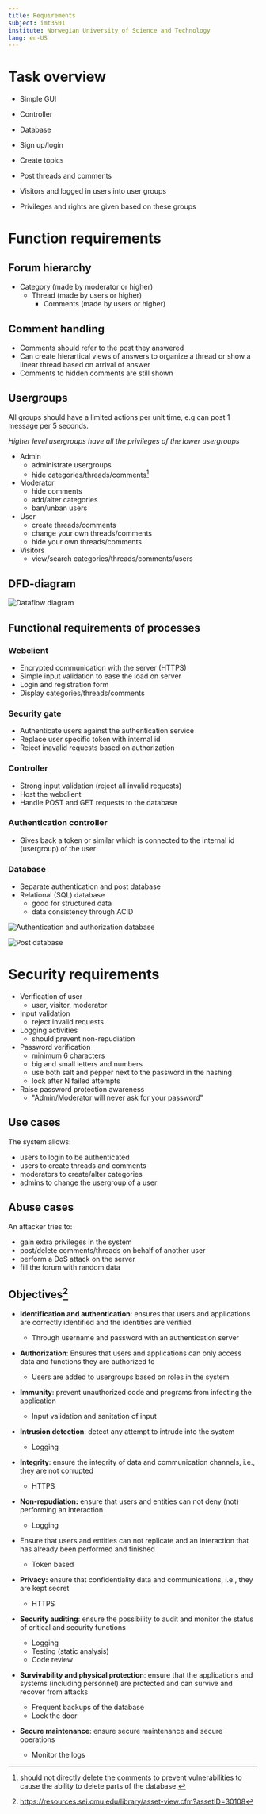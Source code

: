 ```yaml
---
title: Requirements
subject: imt3501
institute: Norwegian University of Science and Technology
lang: en-US
---
```


# Task overview

- Simple GUI
- Controller
- Database

- Sign up/login
- Create topics
- Post threads and comments

- Visitors and logged in users into user groups
- Privileges and rights are given based on these groups

# Function requirements

## Forum hierarchy

- Category (made by moderator or higher)
    - Thread (made by users or higher)
        - Comments (made by users or higher)

## Comment handling

- Comments should refer to the post they answered
- Can create hierartical views of answers to organize a thread or show a linear thread based on arrival of answer
- Comments to hidden comments are still shown

## Usergroups

All groups should have a limited actions per unit time, e.g can post 1 message per 5 seconds.

_Higher level usergroups have all the privileges of the lower usergroups_

- Admin
    - administrate usergroups
    - hide categories/threads/comments[^delmsg]
- Moderator
    - hide comments
    - add/alter categories
    - ban/unban users
- User
    - create threads/comments
    - change your own threads/comments
    - hide your own threads/comments
- Visitors
    - view/search categories/threads/comments/users

[^delmsg]: should not directly delete the comments to prevent vulnerabilities to cause the ability to delete parts of the database.

## DFD-diagram

![Dataflow diagram](assets/dfd.png)

## Functional requirements of processes

### Webclient

- Encrypted communication with the server (HTTPS)
- Simple input validation to ease the load on server
- Login and registration form
- Display categories/threads/comments

### Security gate

- Authenticate users against the authentication service
- Replace user specific token with internal id
- Reject inavalid requests based on authorization

### Controller

- Strong input validation (reject all invalid requests)
- Host the webclient
- Handle POST and GET requests to the database

### Authentication controller

- Gives back a token or similar which is connected to the internal id (usergroup) of the
  user

### Database

- Separate authentication and post database
- Relational (SQL) database
    - good for structured data
    - data consistency through ACID

![Authentication and authorization database](assets/database-schema-auth-data.png)

![Post database](assets/database-schema-post-data.png)

# Security requirements

- Verification of user
    - user, visitor, moderator
- Input validation
    - reject invalid requests
- Logging activities
    - should prevent non-repudiation
- Password verification
    - minimum 6 characters
    - big and small letters and numbers
    - use both salt and pepper next to the password in the hashing
    - lock after N failed attempts
- Raise password protection awareness
    - "Admin/Moderator will never ask for your password"

## Use cases

The system allows:

- users to login to be authenticated
- users to create threads and comments
- moderators to create/alter categories
- admins to change the usergroup of a user

## Abuse cases

An attacker tries to:

- gain extra privileges in the system
- post/delete comments/threads on behalf of another user
- perform a DoS attack on the server
- fill the forum with random data

## Objectives[^objectives]

- **Identification and authentication**: ensures that users and applications are
  correctly identified and the identities are verified

    - Through username and password with an authentication server

- **Authorization**: Ensures that users and applications can only access data and
  functions they are authorized to

    - Users are added to usergroups based on roles in the system

- **Immunity**: prevent unauthorized code and programs from infecting the
  application

    - Input validation and sanitation of input

- **Intrusion detection**: detect any attempt to intrude into the system

    - Logging

- **Integrity**: ensure the integrity of data and communication channels, i.e.,
  they are not corrupted

    - HTTPS

- **Non-repudiation:** ensure that users and entities can not deny (not) performing
  an interaction

    - Logging

- Ensure that users and entities can not replicate and an interaction that has
  already been performed and finished

    - Token based

- **Privacy:** ensure that confidentiality data and communications, i.e., they are
  kept secret

    - HTTPS

- **Security auditing**: ensure the possibility to audit and monitor the status of
  critical and security functions

    - Logging
    - Testing (static analysis)
    - Code review

- **Survivability and physical protection**: ensure that the applications and
  systems (including personnel) are protected and can survive and recover from
  attacks

    - Frequent backups of the database
    - Lock the door

- **Secure maintenance**: ensure secure maintenance and secure operations

    - Monitor the logs

[^objectives]: https://resources.sei.cmu.edu/library/asset-view.cfm?assetID=30108

